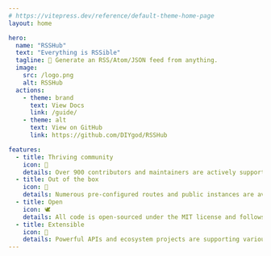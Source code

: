 ```yaml
---
# https://vitepress.dev/reference/default-theme-home-page
layout: home

hero:
  name: "RSSHub"
  text: "Everything is RSSible"
  tagline: 🧡 Generate an RSS/Atom/JSON feed from anything.
  image:
    src: /logo.png
    alt: RSSHub
  actions:
    - theme: brand
      text: View Docs
      link: /guide/
    - theme: alt
      text: View on GitHub
      link: https://github.com/DIYgod/RSSHub

features:
  - title: Thriving community
    icon: 🌿
    details: Over 900 contributors and maintainers are actively supporting RSSHub.
  - title: Out of the box
    icon: 🥳
    details: Numerous pre-configured routes and public instances are available for immediate use.
  - title: Open
    icon: 🕊️
    details: All code is open-sourced under the MIT license and follows open standards and protocols.
  - title: Extensible
    icon: 🧩
    details: Powerful APIs and ecosystem projects are supporting various scenarios.
---
```


<Sponsors />
